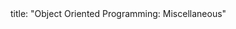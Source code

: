 <frontmatter>
title: "Object Oriented Programming: Miscellaneous"
</frontmatter>

<include src="navbar.md" boilerplate />

<include src="unit-inPage-asFlat.md" boilerplate />